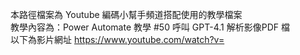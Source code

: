 本路徑檔案為 Youtube 編碼小幫手頻道搭配使用的教學檔案 <BR>
教學內容為：Power Automate 教學 #50 呼叫 GPT-4.1 解析影像PDF 檔<BR>
以下為影片網址 https://www.youtube.com/watch?v=
